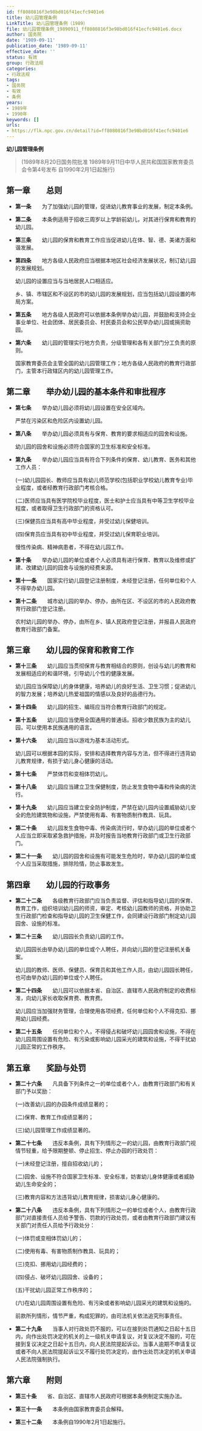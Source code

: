 ```yaml
---
id: ff8080816f3e98bd016f41ecfc9401e6
title: 幼儿园管理条例
LinkTitle: 幼儿园管理条例（1989）
file: 幼儿园管理条例_19890911_ff8080816f3e98bd016f41ecfc9401e6.docx
author: 国务院
date: '1989-09-11'
publication_date: '1989-09-11'
effective_date: ''
status: 有效
group: 行政法规
categories:
- 行政法规
tags:
- 国务院
- 有效
- 条例
years:
- 1989年
- 1990年
keywords: []
urls:
- https://flk.npc.gov.cn/detail?id=ff8080816f3e98bd016f41ecfc9401e6
---
```


**幼儿园管理条例**

> (1989年8月20日国务院批准 1989年9月11日中华人民共和国国家教育委员会令第4号发布 自1990年2月1日起施行)

## 第一章　　总则

- **第一条**　　为了加强幼儿园的管理，促进幼儿教育事业的发展，制定本条例。

- **第二条**　　本条例适用于招收三周岁以上学龄前幼儿，对其进行保育和教育的幼儿园。

- **第三条**　　幼儿园的保育和教育工作应当促进幼儿在体、智、德、美诸方面和谐发展。

- **第四条**　　地方各级人民政府应当根据本地区社会经济发展状况，制订幼儿园的发展规划。

  幼儿园的设置应当与当地居民人口相适应。

  乡、镇、市辖区和不设区的市的幼儿园的发展规划，应当包括幼儿园设置的布局方案。

- **第五条**　　地方各级人民政府可以依据本条例举办幼儿园，并鼓励和支持企业事业单位、社会团体、居民委员会、村民委员会和公民举办幼儿园或捐资助园。

- **第六条**　　幼儿园的管理实行地方负责，分级管理和各有关部门分工负责的原则。

  国家教育委员会主管全国的幼儿园管理工作；地方各级人民政府的教育行政部门，主管本行政辖区内的幼儿园管理工作。

## 第二章　　举办幼儿园的基本条件和审批程序

- **第七条**　　举办幼儿园必须将幼儿园设置在安全区域内。

  严禁在污染区和危险区内设置幼儿园。

- **第八条**　　举办幼儿园必须具有与保育、教育的要求相适应的园舍和设施。

  幼儿园的园舍和设施必须符合国家的卫生标准和安全标准。

- **第九条**　　举办幼儿园应当具有符合下列条件的保育、幼儿教育、医务和其他工作人员：

  (一)幼儿园园长、教师应当具有幼儿师范学校(包括职业学校幼儿教育专业)毕业程度，或者经教育行政部门考核合格。

  (二)医师应当具有医学院校毕业程度，医士和护士应当具有中等卫生学校毕业程度，或者取得卫生行政部门的资格认可。

  (三)保健员应当具有高中毕业程度，并受过幼儿保健培训。

  (四)保育员应当具有初中毕业程度，并受过幼儿保育职业培训。

  慢性传染病、精神病患者，不得在幼儿园工作。

- **第十条**　　举办幼儿园的单位或者个人必须具有进行保育、教育以及维修或扩建、改建幼儿园的园舍与设施的经费来源。

- **第十一条**　　国家实行幼儿园登记注册制度，未经登记注册，任何单位和个人不得举办幼儿园。

- **第十二条**　　城市幼儿园的举办、停办，由所在区、不设区的市的人民政府教育行政部门登记注册。

  农村幼儿园的举办、停办，由所在乡、镇人民政府登记注册，并报县人民政府教育行政部门备案。

## 第三章　　幼儿园的保育和教育工作

- **第十三条**　　幼儿园应当贯彻保育与教育相结合的原则，创设与幼儿的教育和发展相适应的和谐环境，引导幼儿个性的健康发展。

  幼儿园应当保障幼儿的身体健康，培养幼儿的良好生活、卫生习惯；促进幼儿的智力发展；培养幼儿热爱祖国的情感以及良好的品德行为。

- **第十四条**　　幼儿园的招生、编班应当符合教育行政部门的规定。

- **第十五条**　　幼儿园应当使用全国通用的普通话。招收少数民族为主的幼儿园，可以使用本民族通用的语言。

- **第十六条**　　幼儿园应当以游戏为基本活动形式。

  幼儿园可以根据本园的实际，安排和选择教育内容与方法，但不得进行违背幼儿教育规律，有损于幼儿身心健康的活动。

- **第十七条**　　严禁体罚和变相体罚幼儿。

- **第十八条**　　幼儿园应当建立卫生保健制度，防止发生食物中毒和传染病的流行。

- **第十九条**　　幼儿园应当建立安全防护制度，严禁在幼儿园内设置威胁幼儿安全的危险建筑物和设施，严禁使用有毒、有害物质制作教具、玩具。

- **第二十条**　　幼儿园发生食物中毒、传染病流行时，举办幼儿园的单位或者个人应当立即采取紧急救护措施，并及时报告当地教育行政部门或卫生行政部门。

- **第二十一条**　　幼儿园的园舍和设施有可能发生危险时，举办幼儿园的单位或个人应当采取措施，排除险情，防止事故发生。

## 第四章　　幼儿园的行政事务

- **第二十二条**　　各级教育行政部门应当负责监督、评估和指导幼儿园的保育、教育工作，组织培训幼儿园的师资，审定、考核幼儿园教师的资格，并协助卫生行政部门检查和指导幼儿园的卫生保健工作，会同建设行政部门制定幼儿园园舍、设施的标准。

- **第二十三条**　　幼儿园园长负责幼儿园的工作。

  幼儿园园长由举办幼儿园的单位或个人聘任，并向幼儿园的登记注册机关备案。

  幼儿园的教师、医师、保健员、保育员和其他工作人员，由幼儿园园长聘任，也可由举办幼儿园的单位或个人聘任。

- **第二十四条**　　幼儿园可以依据本省、自治区、直辖市人民政府制定的收费标准，向幼儿家长收取保育费、教育费。

  幼儿园应当加强财务管理，合理使用各项经费，任何单位和个人不得克扣、挪用幼儿园经费。

- **第二十五条**　　任何单位和个人，不得侵占和破坏幼儿园园舍和设施，不得在幼儿园周围设置有危险、有污染或影响幼儿园采光的建筑和设施，不得干扰幼儿园正常的工作秩序。

## 第五章　　奖励与处罚

- **第二十六条**　　凡具备下列条件之一的单位或者个人，由教育行政部门和有关部门予以奖励：

  (一)改善幼儿园的办园条件成绩显著的；

  (二)保育、教育工作成绩显著的；

  (三)幼儿园管理工作成绩显著的。

- **第二十七条**　　违反本条例，具有下列情形之一的幼儿园，由教育行政部门视情节轻重，给予限期整顿、停止招生、停止办园的行政处罚：

  (一)未经登记注册，擅自招收幼儿的；

  (二)园舍、设施不符合国家卫生标准、安全标准，妨害幼儿身体健康或者威胁幼儿生命安全的；

  (三)教育内容和方法违背幼儿教育规律，损害幼儿身心健康的。

- **第二十八条**　　违反本条例，具有下列情形之一的单位或者个人，由教育行政部门对直接责任人员给予警告、罚款的行政处罚，或者由教育行政部门建议有关部门对责任人员给予行政处分：

  (一)体罚或变相体罚幼儿的；

  (二)使用有毒、有害物质制作教具、玩具的；

  (三)克扣、挪用幼儿园经费的；

  (四)侵占、破坏幼儿园园舍、设备的；

  (五)干扰幼儿园正常工作秩序的；

  (六)在幼儿园周围设置有危险、有污染或者影响幼儿园采光的建筑和设施的。

  前款所列情形，情节严重，构成犯罪的，由司法机关依法追究刑事责任。

- **第二十九条**　　当事人对行政处罚不服的，可以在接到处罚通知之日起十五日内，向作出处罚决定的机关的上一级机关申请复议，对复议决定不服的，可在接到复议决定之日起十五日内，向人民法院提起诉讼。当事人逾期不申请复议或者不向人民法院提起诉讼又不履行处罚决定的，由作出处罚决定的机关申请人民法院强制执行。

## 第六章　　附则

- **第三十条**　　省、自治区、直辖市人民政府可根据本条例制定实施办法。

- **第三十一条**　　本条例由国家教育委员会解释。

- **第三十二条**　　本条例自1990年2月1日起施行。
